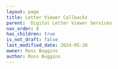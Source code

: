 ```yaml
---
layout: page
title: Letter Viewer Callbacks
parent:  Digital Letter Viewer Services
nav_order: 8
has_children: true
is_not_draft: false
last_modified_date: 2024-05-28
owner: Ross Buggins
author: Ross Buggins
---
```

